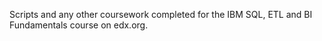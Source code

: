 Scripts and any other coursework completed for the IBM SQL, ETL and BI Fundamentals course on edx.org.
